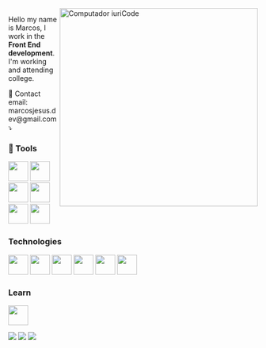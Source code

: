 <img src="https://raw.githubusercontent.com/MicaelliMedeiros/micaellimedeiros/master/image/computer-illustration.png" min-width="400px" max-width="400px" width="400px" align="right" alt="Computador iuriCode">

<p align="left"> 
  Hello my name is Marcos, I work in the <strong>Front End development</strong>.<br>
  I'm working and attending college.
</p>

<p align="left">
  💌 Contact email: marcosjesus.dev@gmail.com ⤵️
</p>

### 💼 Tools
<p align="left">
  <img src="https://cdn.jsdelivr.net/gh/devicons/devicon/icons/yarn/yarn-original-wordmark.svg" width="40px" height="40px" />
  <img src="https://cdn.jsdelivr.net/gh/devicons/devicon/icons/webpack/webpack-original.svg" width="40px" height="40px" />
  <img src="https://cdn.jsdelivr.net/gh/devicons/devicon/icons/docker/docker-original.svg" width="40px" height="40px" />
  <img src="https://cdn.jsdelivr.net/gh/devicons/devicon/icons/gulp/gulp-plain.svg" width="40px" height="40px" />
  <img src="https://cdn.jsdelivr.net/gh/devicons/devicon/icons/npm/npm-original-wordmark.svg" width="40px" height="40px" />
  <img src="https://cdn.jsdelivr.net/gh/devicons/devicon/icons/git/git-original.svg" width="40px" height="40px" />
</p>

### Technologies
<p>
  <img src="https://cdn.jsdelivr.net/gh/devicons/devicon/icons/linux/linux-original.svg" width="40px" height="40px" />
  
  <img src="https://cdn.jsdelivr.net/gh/devicons/devicon/icons/javascript/javascript-original.svg" width="40px" height="40px" />
  
  <img src="https://cdn.jsdelivr.net/gh/devicons/devicon/icons/vuejs/vuejs-original.svg" width="40px" height="40px"/>
  
  <img src="https://cdn.jsdelivr.net/gh/devicons/devicon/icons/nodejs/nodejs-original-wordmark.svg" width="40px" height="40px" />
  
  <img src="https://cdn.jsdelivr.net/gh/devicons/devicon/icons/mysql/mysql-original-wordmark.svg" width="40px" height="40px" />
  
  <img src="https://cdn.jsdelivr.net/gh/devicons/devicon/icons/stylus/stylus-original.svg" width="40px" height="40px" />
</p>

### Learn
<p> 
  <img src="https://cdn.jsdelivr.net/gh/devicons/devicon/icons/angularjs/angularjs-original.svg" width="40px" height="40px"/>
</p>

<p align="left">
  <a href="https://www.linkedin.com/in/marcos-jesus-1771261a7/" alt="Linkedin">
  <img src="https://img.shields.io/badge/-Linkedin-0e76a8?style=flat-square&logo=Linkedin&logoColor=white&link=LINK-DO-SEU-LINKEDIN" /></a>

  <a href="https://www.facebook.com/profile.php?id=100030023057288" alt="Facebook">
  <img src="https://img.shields.io/badge/-Facebook-3b5998?style=flat-square&labelColor=3b5998&logo=facebook&logoColor=white&link=LINK-DO-SEU-FACEBOOK"/></a>

  <a href="https://www.instagram.com/marcos_jeesus/" alt="Instagram">
  <img src="https://img.shields.io/badge/-Instagram-DF0174?style=flat-square&labelColor=DF0174&logo=instagram&logoColor=white&link=LINK-DO-SEU-INSTAGRAM"/></a>
</p>  
